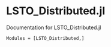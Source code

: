 # LSTO_Distributed.jl

Documentation for LSTO_Distributed.jl

```@autodocs
Modules = [LSTO_Distributed,]
```
